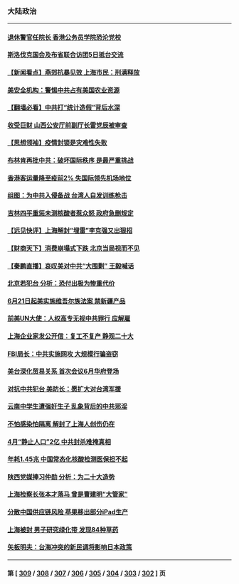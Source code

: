 ### 大陆政治
---
#### [退休警官任院长 香港公务员学院恐沦党校](../../pages/ncid277/n13750737.md) 
#### [斯洛伐克国会及布省联合访团5日抵台交流](../../pages/ncid277/n13750694.md) 
#### [【新闻看点】燕郊抗暴见效 上海市民：刑满释放](../../pages/ncid277/n13750246.md) 
#### [美安全机构：警惕中共占有美国农业资源](../../pages/ncid277/n13750598.md) 
#### [【翻墙必看】中共打“统计造假”背后水深](../../pages/ncid277/n13750646.md) 
#### [收受巨财 山西公安厅前副厅长雷党辰被审查](../../pages/ncid277/n13750583.md) 
#### [【思想领袖】疫情封锁是灾难性失败](../../pages/ncid277/n13717832.md) 
#### [布林肯再批中共：破坏国际秩序 是最严重挑战](../../pages/ncid277/n13750512.md) 
#### [香港客运量降至疫前2% 失国际领先机场地位](../../pages/ncid277/n13750573.md) 
#### [组图：为中共入侵备战 台湾人自发训练枪击](../../pages/ncid277/n13750418.md) 
#### [吉林四平重惩未测核酸者惹众怒 政府急删规定](../../pages/ncid277/n13750501.md) 
#### [【远见快评】上海解封“埋雷”李克强又出狠招](../../pages/ncid277/n13750483.md) 
#### [【财商天下】消费崩塌式下跌 北京当局视而不见](../../pages/ncid277/n13750403.md) 
#### [【秦鹏直播】哀叹美对中共“大围剿” 王毅喊话](../../pages/ncid277/n13750478.md) 
#### [北京若犯台 分析：恐付出极为惨重代价](../../pages/ncid277/n13750116.md) 
#### [6月21日起美实施维吾尔族法案 禁新疆产品](../../pages/ncid277/n13750423.md) 
#### [前美UN大使：人权高专无视中共罪行 应解雇](../../pages/ncid277/n13750132.md) 
#### [上海企业家发公开信：复工不复产 静观二十大](../../pages/ncid277/n13750409.md) 
#### [FBI局长：中共实施网攻 大规模行骗盗窃](../../pages/ncid277/n13750396.md) 
#### [美台深化贸易关系 首次会议6月华府登场](../../pages/ncid277/n13750203.md) 
#### [对抗中共犯台 美防长：愿扩大对台湾军援](../../pages/ncid277/n13750304.md) 
#### [云南中学生遭强奸生子 乱象背后的中共邪淫](../../pages/ncid277/n13750214.md) 
#### [不怕感染怕隔离 解封了上海人创伤仍在](../../pages/ncid277/n13750182.md) 
#### [4月“静止人口”2亿 中共封杀难掩真相](../../pages/ncid277/n13750226.md) 
#### [年耗1.45兆 中国常态化核酸检测医保担不起](../../pages/ncid277/n13750242.md) 
#### [陕西党媒捧习仲勋 分析：为二十大造势](../../pages/ncid277/n13749797.md) 
#### [上海检察长张本才落马 曾是曹建明“大管家”](../../pages/ncid277/n13750240.md) 
#### [分散中国供应链风险 苹果移出部分iPad生产](../../pages/ncid277/n13750185.md) 
#### [上海被封 男子研究绿化带 发现84种草药](../../pages/ncid277/n13750071.md) 
#### [矢板明夫：台海冲突的新民调将影响日本政策](../../pages/ncid277/n13750049.md) 

---
#### 第 [ [309](./309.md) / [308](./308.md) / [307](./307.md) / [306](./306.md) / [305](./305.md) / [304](./304.md) / [303](./303.md) / [302](./302.md) ] 页
